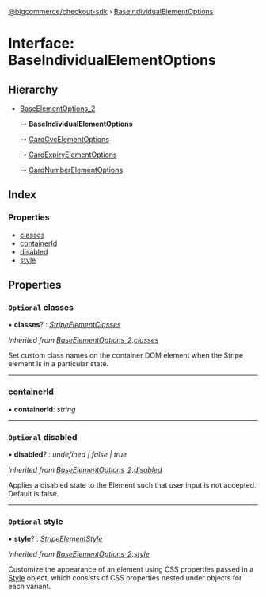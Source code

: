 [@bigcommerce/checkout-sdk](../README.md) › [BaseIndividualElementOptions](baseindividualelementoptions.md)

# Interface: BaseIndividualElementOptions

## Hierarchy

* [BaseElementOptions_2](baseelementoptions_2.md)

  ↳ **BaseIndividualElementOptions**

  ↳ [CardCvcElementOptions](cardcvcelementoptions.md)

  ↳ [CardExpiryElementOptions](cardexpiryelementoptions.md)

  ↳ [CardNumberElementOptions](cardnumberelementoptions.md)

## Index

### Properties

* [classes](baseindividualelementoptions.md#optional-classes)
* [containerId](baseindividualelementoptions.md#containerid)
* [disabled](baseindividualelementoptions.md#optional-disabled)
* [style](baseindividualelementoptions.md#optional-style)

## Properties

### `Optional` classes

• **classes**? : *[StripeElementClasses](stripeelementclasses.md)*

*Inherited from [BaseElementOptions_2](baseelementoptions_2.md).[classes](baseelementoptions_2.md#optional-classes)*

Set custom class names on the container DOM element when the Stripe element is in a particular state.

___

###  containerId

• **containerId**: *string*

___

### `Optional` disabled

• **disabled**? : *undefined | false | true*

*Inherited from [BaseElementOptions_2](baseelementoptions_2.md).[disabled](baseelementoptions_2.md#optional-disabled)*

Applies a disabled state to the Element such that user input is not accepted. Default is false.

___

### `Optional` style

• **style**? : *[StripeElementStyle](stripeelementstyle.md)*

*Inherited from [BaseElementOptions_2](baseelementoptions_2.md).[style](baseelementoptions_2.md#optional-style)*

Customize the appearance of an element using CSS properties passed in a [Style](https://stripe.com/docs/js/appendix/style) object,
which consists of CSS properties nested under objects for each variant.
